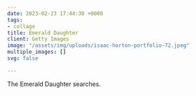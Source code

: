 ```yaml
---
date: 2023-02-23 17:44:30 +0000
tags:
- collage
title: Emerald Daughter
client: Getty Images
image: "/assets/img/uploads/isaac-horton-portfolio-72.jpeg"
multiple_images: []
svg: false

---
```

The Emerald Daughter searches.